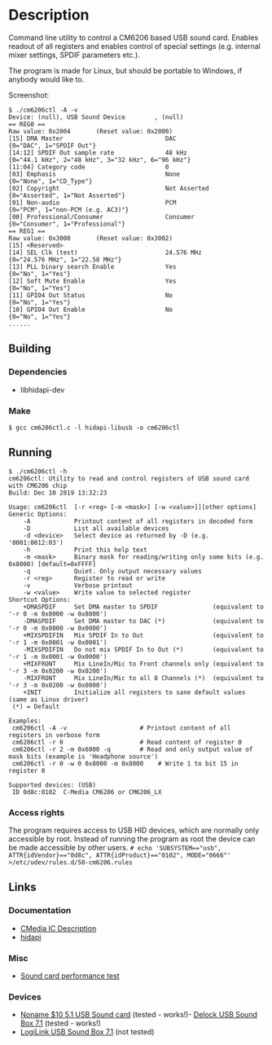 # Description
Command line utility to control a CM6206 based USB sound card. Enables readout of all registers and enables control of special settings (e.g. internal mixer settings, SPDIF parameters etc.).

The program is made for Linux, but should be portable to Windows, if anybody would like to.

Screenshot:
```
$ ./cm6206ctl -A -v
Device: (null), USB Sound Device        , (null)
== REG0 ==
Raw value: 0x2004       (Reset value: 0x2000)
[15] DMA Master                            DAC                     {0="DAC", 1="SPDIF Out"}
[14:12] SPDIF Out sample rate              48 kHz                  {0="44.1 kHz", 2="48 kHz", 3="32 kHz", 6="96 kHz"}
[11:04] Category code                      0
[03] Emphasis                              None                    {0="None", 1="CD_Type"}
[02] Copyright                             Not Asserted            {0="Asserted", 1="Not Asserted"}
[01] Non-audio                             PCM                     {0="PCM", 1="non-PCM (e.g. AC3)"}
[00] Professional/Consumer                 Consumer                {0="Consumer", 1="Professional"}
== REG1 ==
Raw value: 0x3000       (Reset value: 0x3002)
[15] <Reserved>
[14] SEL Clk (test)                        24.576 MHz              {0="24.576 MHz", 1="22.58 MHz"}
[13] PLL binary search Enable              Yes                     {0="No", 1="Yes"}
[12] Soft Mute Enable                      Yes                     {0="No", 1="Yes"}
[11] GPIO4 Out Status                      No                      {0="No", 1="Yes"}
[10] GPIO4 Out Enable                      No                      {0="No", 1="Yes"}
......
```

## Building

### Dependencies
- libhidapi-dev

### Make
```$ gcc cm6206ctl.c -l hidapi-libusb -o cm6206ctl```

## Running

```
$ ./cm6206ctl -h
cm6206ctl: Utility to read and control registers of USB sound card with CM6206 chip
Build: Dec 10 2019 13:32:23

Usage: cm6206ctl  [-r <reg> [-m <mask>] [-w <value>]][other options]
Generic Options:
    -A            Printout content of all registers in decoded form
    -D            List all available devices
    -d <device>   Select device as returned by -D (e.g. '0001:0012:03')
    -h            Print this help text
    -m <mask>     Binary mask for reading/writing only some bits (e.g. 0x8000) [default=0xFFFF]
    -q            Quiet. Only output necessary values
    -r <reg>      Register to read or write
    -v            Verbose printout
    -w <value>    Write value to selected register
Shortcut Options:
    +DMASPDIF     Set DMA master to SPDIF               (equivalent to '-r 0 -m 0x8000 -w 0x8000')
    -DMASPDIF     Set DMA master to DAC (*)             (equivalent to '-r 0 -m 0x8000 -w 0x0000')
    +MIXSPDIFIN   Mix SPDIF In to Out                   (equivalent to '-r 1 -m 0x0001 -w 0x0001')
    -MIXSPDIFIN   Do not mix SPDIF In to Out (*)        (equivalent to '-r 1 -m 0x0001 -w 0x0000')
    +MIXFRONT     Mix LineIn/Mic to Front channels only (equivalent to '-r 3 -m 0x0200 -w 0x0200')
    -MIXFRONT     Mix LineIn/Mic to all 8 Channels (*)  (equivalent to '-r 3 -m 0x0200 -w 0x0000')
    +INIT         Initialize all registers to sane default values (same as Linux driver)
 (*) = Default

Examples:
 cm6206ctl -A -v                    # Printout content of all registers in verbose form
 cm6206ctl -r 0                     # Read content of register 0
 cm6206ctl -r 2 -m 0x6000 -q        # Read and only output value of mask bits (example is 'Headphone source')
 cm6206ctl -r 0 -w 0 0x8000 -m 0x8000    # Write 1 to bit 15 in register 0

Supported devices: (USB)
 ID 0d8c:0102  C-Media CM6206 or CM6206_LX
```

### Access rights ###
The program requires access to USB HID devices, which are normally only accessible by root. Instead of running the program as root the device can be made accessible by other users.
```# echo 'SUBSYSTEM=="usb", ATTR{idVendor}=="0d8c", ATTR{idProduct}=="0102", MODE="0666"' >/etc/udev/rules.d/50-cm6206.rules```

## Links

### Documentation
- [CMedia IC Description](https://www.cmedia.com.tw/products/USB20_FULL_SPEED/CM6206)
- [hidapi](https://github.com/libusb/hidapi)

### Misc
- [Sound card performance test](http://www.daqarta.com/dw_gguu.htm)

### Devices
- [Noname $10 5.1 USB Sound card](https://www.aliexpress.com/wholesale?SearchText=cm6206) (tested - works!)- [Delock USB Sound Box 7.1](https://www.delock.com/produkte/G_61803/merkmale.html) (tested - works!)
- [LogiLink USB Sound Box 7.1](https://www.2direct.de/notebook-computer/adapter/usb-2.0/audio/433/usb-sound-box-7.1-8-kanal) (not tested)
